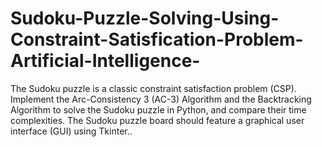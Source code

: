 # Sudoku-Puzzle-Solving-Using-Constraint-Satisfication-Problem-Artificial-Intelligence-
The Sudoku puzzle is a classic constraint satisfaction problem (CSP). Implement the Arc-Consistency 3 (AC-3) Algorithm and the Backtracking Algorithm to solve the Sudoku puzzle in Python, and compare their time complexities. The Sudoku puzzle board should feature a graphical user interface (GUI) using Tkinter..

